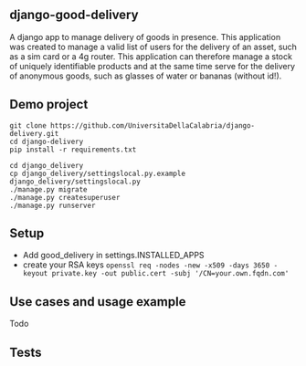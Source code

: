 django-good-delivery
--------------------

A django app to manage delivery of goods in presence.
This application was created to manage a valid list of users for 
the delivery of an asset, such as a sim card or a 4g router. 
This application can therefore manage a stock of uniquely identifiable 
products and at the same time serve for the delivery of anonymous 
goods, such as glasses of water or bananas (without id!).


Demo project
------------

````
git clone https://github.com/UniversitaDellaCalabria/django-delivery.git
cd django-delivery
pip install -r requirements.txt

cd django_delivery
cp django_delivery/settingslocal.py.example django_delivery/settingslocal.py
./manage.py migrate
./manage.py createsuperuser
./manage.py runserver
````

Setup
-----

- Add good_delivery in settings.INSTALLED_APPS
- create your RSA keys
  ````openssl req -nodes -new -x509 -days 3650 -keyout private.key -out public.cert -subj '/CN=your.own.fqdn.com'````


Use cases and usage example
---------------------------

Todo

Tests
-----
